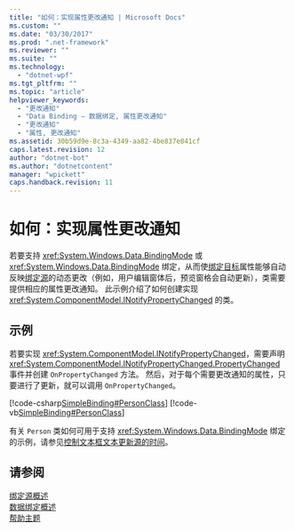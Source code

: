 ```yaml
---
title: "如何：实现属性更改通知 | Microsoft Docs"
ms.custom: ""
ms.date: "03/30/2017"
ms.prod: ".net-framework"
ms.reviewer: ""
ms.suite: ""
ms.technology: 
  - "dotnet-wpf"
ms.tgt_pltfrm: ""
ms.topic: "article"
helpviewer_keywords: 
  - "更改通知"
  - "Data Binding — 数据绑定, 属性更改通知"
  - "更改通知"
  - "属性, 更改通知"
ms.assetid: 30b59d9e-8c3a-4349-aa82-4be837e841cf
caps.latest.revision: 12
author: "dotnet-bot"
ms.author: "dotnetcontent"
manager: "wpickett"
caps.handback.revision: 11
---
```

# 如何：实现属性更改通知
若要支持 <xref:System.Windows.Data.BindingMode> 或 <xref:System.Windows.Data.BindingMode> 绑定，从而使[绑定目标](GTMT)属性能够自动反映[绑定源](GTMT)的动态更改（例如，用户编辑窗体后，预览窗格会自动更新），类需要提供相应的属性更改通知。  此示例介绍了如何创建实现 <xref:System.ComponentModel.INotifyPropertyChanged> 的类。  
  
## 示例  
 若要实现 <xref:System.ComponentModel.INotifyPropertyChanged>，需要声明 <xref:System.ComponentModel.INotifyPropertyChanged.PropertyChanged> 事件并创建 `OnPropertyChanged` 方法。  然后，对于每个需要更改通知的属性，只要进行了更新，就可以调用 `OnPropertyChanged`。  
  
 [!code-csharp[SimpleBinding#PersonClass](../../../../samples/snippets/csharp/VS_Snippets_Wpf/SimpleBinding/CSharp/Person.cs#personclass)]
 [!code-vb[SimpleBinding#PersonClass](../../../../samples/snippets/visualbasic/VS_Snippets_Wpf/SimpleBinding/VisualBasic/Person.vb#personclass)]  
  
 有关 `Person` 类如何可用于支持 <xref:System.Windows.Data.BindingMode> 绑定的示例，请参见[控制文本框文本更新源的时间](../../../../docs/framework/wpf/data/how-to-control-when-the-textbox-text-updates-the-source.md)。  
  
## 请参阅  
 [绑定源概述](../../../../docs/framework/wpf/data/binding-sources-overview.md)   
 [数据绑定概述](../../../../docs/framework/wpf/data/data-binding-overview.md)   
 [帮助主题](../../../../docs/framework/wpf/data/data-binding-how-to-topics.md)